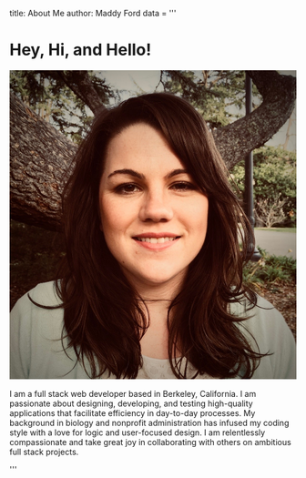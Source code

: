 title: About Me
author: Maddy Ford
data = '''
    <div class="container">
    <div class="row">
      <div class="col-xs-12 col-s-12 col-m-6 col-lg-6 greeting">
        <h1>Hey, Hi, and Hello!</h1>
      </div>
      <div class="col-xs-8 col-s-8 col-m-4 col-lg-4 biopic-container">
        <img class="img-fluid biopic" src="assets/images/biopic.jpg" alt="Maddy Ford Picture">
      </div>
    </div>
    <div class="row">
      <div class="col bio-para-container">
        <p>I am a full stack web developer based in Berkeley, California.
           I am passionate about designing, developing, and testing high-quality
           applications that facilitate efficiency in day-to-day processes. My
           background in biology and nonprofit administration has infused my coding
           style with a love for logic and user-focused design. I am relentlessly
           compassionate and take great joy in collaborating with others on ambitious
           full stack projects.</p>
      </div>
    </div>
  </div>
'''  
